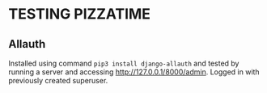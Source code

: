 # TESTING PIZZATIME

## Allauth

Installed using command `pip3 install django-allauth` and tested by running a server and accessing http://127.0.0.1/8000/admin. Logged in with previously created superuser.

